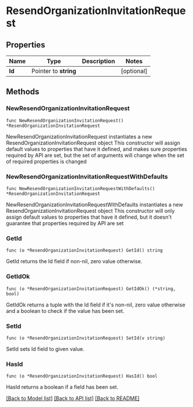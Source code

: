 # ResendOrganizationInvitationRequest

## Properties

Name | Type | Description | Notes
------------ | ------------- | ------------- | -------------
**Id** | Pointer to **string** |  | [optional] 

## Methods

### NewResendOrganizationInvitationRequest

`func NewResendOrganizationInvitationRequest() *ResendOrganizationInvitationRequest`

NewResendOrganizationInvitationRequest instantiates a new ResendOrganizationInvitationRequest object
This constructor will assign default values to properties that have it defined,
and makes sure properties required by API are set, but the set of arguments
will change when the set of required properties is changed

### NewResendOrganizationInvitationRequestWithDefaults

`func NewResendOrganizationInvitationRequestWithDefaults() *ResendOrganizationInvitationRequest`

NewResendOrganizationInvitationRequestWithDefaults instantiates a new ResendOrganizationInvitationRequest object
This constructor will only assign default values to properties that have it defined,
but it doesn't guarantee that properties required by API are set

### GetId

`func (o *ResendOrganizationInvitationRequest) GetId() string`

GetId returns the Id field if non-nil, zero value otherwise.

### GetIdOk

`func (o *ResendOrganizationInvitationRequest) GetIdOk() (*string, bool)`

GetIdOk returns a tuple with the Id field if it's non-nil, zero value otherwise
and a boolean to check if the value has been set.

### SetId

`func (o *ResendOrganizationInvitationRequest) SetId(v string)`

SetId sets Id field to given value.

### HasId

`func (o *ResendOrganizationInvitationRequest) HasId() bool`

HasId returns a boolean if a field has been set.


[[Back to Model list]](../README.md#documentation-for-models) [[Back to API list]](../README.md#documentation-for-api-endpoints) [[Back to README]](../README.md)


